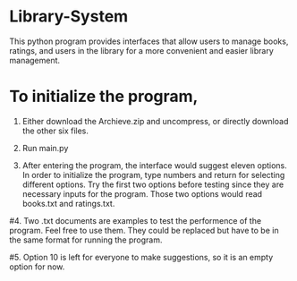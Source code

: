 # Library-System
This python program provides interfaces that allow users to manage books, ratings, and users in the library for a more convenient and easier library management.

# To initialize the program, 

1. Either download the Archieve.zip and uncompress, or directly download the other six files.

2. Run main.py

3. After entering the program, the interface would suggest eleven options. In order to initialize the program, type numbers and return for selecting different options. Try the first two options before testing since they are necessary inputs for the program. Those two options would read books.txt and ratings.txt.

#4. Two .txt documents are examples to test the performence of the program. Feel free to use them. They could be replaced but have to be in the same format for running the program.

#5. Option 10 is left for everyone to make suggestions, so it is an empty option for now.

